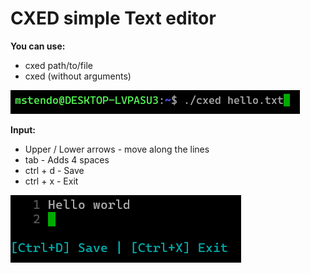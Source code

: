 # CXED simple Text editor

**You can use:**
- cxed path/to/file
- cxed (without arguments)

![Using](/screenshots/Using.png)

**Input:**
- Upper / Lower arrows - move along the lines
- tab - Adds 4 spaces
- ctrl + d - Save
- ctrl + x - Exit

![Work](/screenshots/Work.png)
